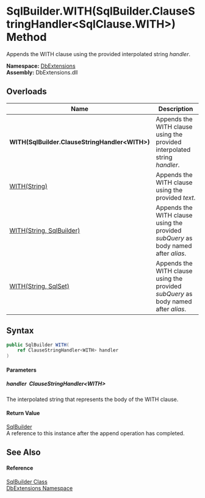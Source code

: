 SqlBuilder.WITH(SqlBuilder.ClauseStringHandler&lt;SqlClause.WITH>) Method
=========================================================================
Appends the WITH clause using the provided interpolated string *handler*.
  
**Namespace:** [DbExtensions][1]  
**Assembly:** DbExtensions.dll

Overloads
---------

| Name                                              | Description                                                                        |
| ------------------------------------------------- | ---------------------------------------------------------------------------------- |
| **WITH(SqlBuilder.ClauseStringHandler&lt;WITH>)** | Appends the WITH clause using the provided interpolated string *handler*.          |
| [WITH(String)][2]                                 | Appends the WITH clause using the provided *text*.                                 |
| [WITH(String, SqlBuilder)][3]                     | Appends the WITH clause using the provided *subQuery* as body named after *alias*. |
| [WITH(String, SqlSet)][4]                         | Appends the WITH clause using the provided *subQuery* as body named after *alias*. |


Syntax
------

```csharp
public SqlBuilder WITH(
	ref ClauseStringHandler<WITH> handler
)
```

#### Parameters

##### *handler*  ClauseStringHandler&lt;WITH>
The interpolated string that represents the body of the WITH clause.

#### Return Value
[SqlBuilder][5]  
A reference to this instance after the append operation has completed.

See Also
--------

#### Reference
[SqlBuilder Class][5]  
[DbExtensions Namespace][1]  

[1]: ../README.md
[2]: WITH_1.md
[3]: WITH_2.md
[4]: WITH_3.md
[5]: README.md